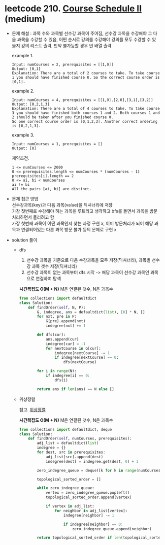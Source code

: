 # leetcode 210. [Course Schedule II](https://leetcode.com/problems/course-schedule-ii/) (medium)

* 문제 해설 : 과목 수와 과목별 선수강 과목이 주어짐, 선수강 과목을 수강해야 그 다음 과목을 수강할 수 있음, 어떤 순서로 강의를 수강해야 강의를 모두 수강할 수 있을지 강의 리스트 출력, 만약 불가능할 경우 빈 배열 출력

  example 1.
  ```text
  Input: numCourses = 2, prerequisites = [[1,0]]
  Output: [0,1]
  Explanation: There are a total of 2 courses to take. To take course 1 you should have finished course 0. So the correct course order is [0,1].
  ```
  
  example 2. 
  ```text
  Input: numCourses = 4, prerequisites = [[1,0],[2,0],[3,1],[3,2]]
  Output: [0,2,1,3]
  Explanation: There are a total of 4 courses to take. To take course 3 you should have finished both courses 1 and 2. Both courses 1 and 2 should be taken after you finished course 0.
  So one correct course order is [0,1,2,3]. Another correct ordering is [0,2,1,3].
  ```
  
  example 3.
  ```text
  Input: numCourses = 1, prerequisites = []
  Output: [0]
  ```
  
  제약조건.
  ```text
  1 <= numCourses <= 2000
  0 <= prerequisites.length <= numCourses * (numCourses - 1)
  prerequisites[i].length == 2
  0 <= ai, bi < numCourses
  ai != bi
  All the pairs [ai, bi] are distinct.
  ```
  
* 문제 접근 방법  
  선수강과목(key)과 다음 과목(value)을 딕셔너리에 저장  
  가장 첫번째로 수강해야 하는 과목을 루트라고 생각하고 bfs를 돌면서 과목을 방문처리하면서 돌리려고 함  
  가장 첫번째 과목이 어떤 과목인지 찾는 과정 구현 x, 이미 방문처리가 되어 해당 과목과 연결되어있는 다른 과목 방문 불가 등의 문제로 구현 x  

* solution 풀이 
  - dfs
    1. 선수강 과목을 기준으로 다음 수강과목을 모두 저장(딕셔너리), 과목별 선수강 과목 갯수 저장(딕셔너리)
    1. 선수강 과목이 없는 과목부터 dfs 시작 -> 해당 과목이 선수강 과목인 과목으로 연결하여 탐색
    
    **시간복잡도 O(M + N)** M은 연결된 갯수, N은 과목수 
    
    ```python
    from collections import defaultdict
    class Solution:
        def findOrder(self, N, P):
            G, indegree, ans = defaultdict(list), [0] * N, []  
            for nxt, pre in P:
                G[pre].append(nxt)
                indegree[nxt] += 1
    
            def dfs(cur):
                ans.append(cur)  
                indegree[cur] = -1
                for nextCourse in G[cur]: 
                    indegree[nextCourse] -= 1
                    if indegree[nextCourse] == 0:
                        dfs(nextCourse)
    
            for i in range(N):
                if indegree[i] == 0:
                    dfs(i)
    
            return ans if len(ans) == N else []
    ```
    
  - 위상정렬 
    
    참고. [위상정렬](https://github.com/keongmini/Today-I-Learned/blob/master/Algorithm/Topological%20Sort.md)
    
    **시간복잡도 O(M + N)** M은 연결된 갯수, N은 과목수 
  
    ```python
    from collections import defaultdict, deque
    class Solution:
        def findOrder(self, numCourses, prerequisites):
            adj_list = defaultdict(list)
            indegree = {}
            for dest, src in prerequisites:
                adj_list[src].append(dest)
                indegree[dest] = indegree.get(dest, 0) + 1
    
            zero_indegree_queue = deque([k for k in range(numCourses) if k not in indegree])
    
            topological_sorted_order = []
    
            while zero_indegree_queue:
                vertex = zero_indegree_queue.popleft()
                topological_sorted_order.append(vertex)
    
                if vertex in adj_list:
                    for neighbor in adj_list[vertex]:
                        indegree[neighbor] -= 1
    
                        if indegree[neighbor] == 0:
                            zero_indegree_queue.append(neighbor)
    
            return topological_sorted_order if len(topological_sorted_order) == numCourses else []
    ```